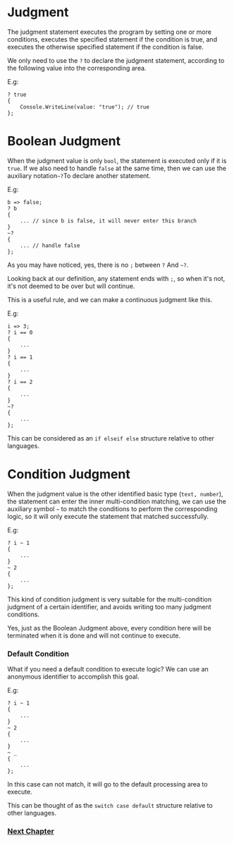 # Judgment
The judgment statement executes the program by setting one or more conditions, executes the specified statement if the condition is true, and executes the otherwise specified statement if the condition is false.

We only need to use the `?` to declare the judgment statement, according to the following value into the corresponding area.

E.g:

    ? true
    {
        Console.WriteLine(value: "true"); // true
    };

# Boolean Judgment
When the judgment value is only `bool`, the statement is executed only if it is `true`. If we also need to handle `false` at the same time, then we can use the auxiliary notation` ~? `To declare another statement.

E.g:

    b => false;
    ? b
    {
        ... // since b is false, it will never enter this branch
    }
    ~?
    {
        ... // handle false
    };

As you may have noticed, yes, there is no `;` between `?` And `~?`.

Looking back at our definition, any statement ends with `;`, so when it's not, it's not deemed to be over but will continue.

This is a useful rule, and we can make a continuous judgment like this.

E.g:

    i => 3;
    ? i == 0
    {
        ...
    }
    ? i == 1
    {
        ...
    }
    ? i == 2
    {
        ...
    }
    ~?
    {
        ...
    };

This can be considered as an `if elseif else` structure relative to other languages.
# Condition Judgment
When the judgment value is the other identified basic type (`text, number`), the statement can enter the inner multi-condition matching, we can use the auxiliary symbol `~` to match the conditions to perform the corresponding logic, so it will only execute the statement that matched successfully.

E.g:

    ? i ~ 1
    {
        ...
    }
    ~ 2
    {
        ...
    };


This kind of condition judgment is very suitable for the multi-condition judgment of a certain identifier, and avoids writing too many judgment conditions.

Yes, just as the Boolean Judgment above, every condition here will be terminated when it is done and will not continue to execute.

### Default Condition
What if you need a default condition to execute logic? We can use an anonymous identifier to accomplish this goal.

E.g:

    ? i ~ 1
    {
        ...
    }
    ~ 2
    {
        ...
    }
    ~ _
    {
        ...
    };

In this case can not match, it will go to the default processing area to execute.

This can be thought of as the `switch case default` structure relative to other languages.

### [Next Chapter](loop.md)